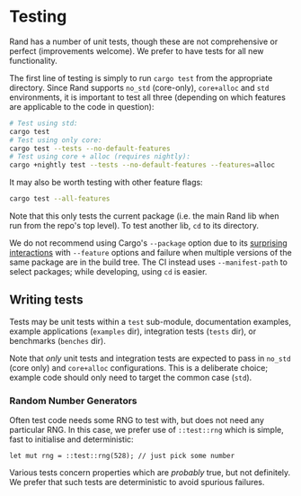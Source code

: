 # Testing

Rand has a number of unit tests, though these are not comprehensive or perfect
(improvements welcome). We prefer to have tests for all new functionality.

The first line of testing is simply to run `cargo test` from the appropriate
directory. Since Rand supports `no_std` (core-only), `core+alloc` and `std`
environments, it is important to test all three (depending on which features
are applicable to the code in question):

```sh
# Test using std:
cargo test
# Test using only core:
cargo test --tests --no-default-features
# Test using core + alloc (requires nightly):
cargo +nightly test --tests --no-default-features --features=alloc
```

It may also be worth testing with other feature flags:

```sh
cargo test --all-features
```

Note that this only tests the current package (i.e. the main Rand lib when run
from the repo's top level). To test another lib, `cd` to its directory.

We do not recommend using Cargo's `--package` option due to its 
[surprising interactions](https://github.com/rust-lang/cargo/issues/5364)
with `--feature` options and failure when multiple versions of the same package
are in the build tree. The CI instead uses `--manifest-path` to select packages;
while developing, using `cd` is easier.

## Writing tests

Tests may be unit tests within a `test` sub-module, documentation examples,
example applications (`examples` dir), integration tests (`tests` dir), or
benchmarks (`benches` dir).

Note that *only* unit tests and integration tests are expected to pass in
`no_std` (core only) and `core+alloc` configurations. This is a deliberate
choice; example code should only need to target the common case (`std`).

### Random Number Generators

Often test code needs some RNG to test with, but does not need any particular
RNG. In this case, we prefer use of `::test::rng` which is simple, fast to
initialise and deterministic:

```rust,ignore
let mut rng = ::test::rng(528); // just pick some number
```

Various tests concern properties which are *probably* true, but not definitely.
We prefer that such tests are deterministic to avoid spurious failures.
